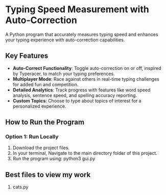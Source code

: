 # Typing Speed Measurement with Auto-Correction

A Python program that accurately measures typing speed and enhances your typing experience with auto-correction capabilities.

## Key Features

- **Auto-Correct Functionality**: Toggle auto-correction on or off, inspired by Typeracer, to match your typing preferences.
- **Multiplayer Mode**: Race against others in real-time typing challenges for added fun and competition.
- **Detailed Analytics**: Track progress with features like word speed analysis, sentence speed, and spelling accuracy reporting.
- **Custom Topics**: Choose to type about topics of interest for a personalized experience.

## How to Run the Program

### Option 1: Run Locally
1. Download the project files.
2. In your terminal, Navigate to the main directory folder of this project.
3. Run the program using: python3 gui.py

## Best files to view my work
1. cats.py
 
